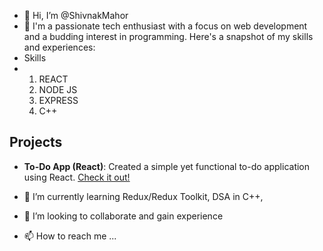 - 👋 Hi, I’m @ShivnakMahor
- 👀 I'm a passionate tech enthusiast with a focus on web development and a budding interest in programming. Here's a snapshot of my skills and experiences:
- Skills 
- 1. REACT
  2. NODE JS
  3. EXPRESS
  4. C++
 
## Projects
- **To-Do App (React)**: Created a simple yet functional to-do application using React. [Check it out!](#)

- 🌱 I’m currently learning Redux/Redux Toolkit, DSA  in C++, 
- 💞️ I’m looking to collaborate and gain experience 
- 📫 How to reach me ...

<!---
ShivnakMahor/ShivnakMahor is a ✨ special ✨ repository because its `README.md` (this file) appears on your GitHub profile.
You can click the Preview link to take a look at your changes.
--->
